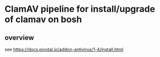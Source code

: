 # ClamAV pipeline for install/upgrade of clamav on bosh

## overview

see https://docs.pivotal.io/addon-antivirus/1-4/install.html